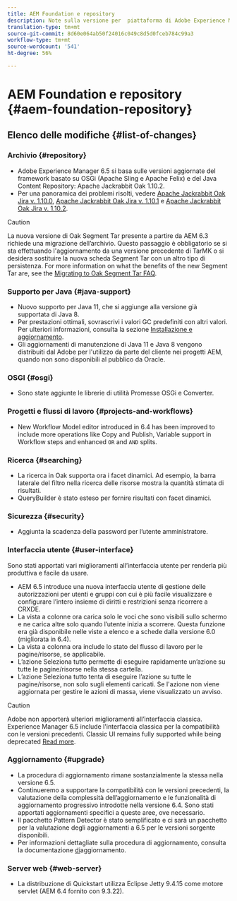 ```yaml
---
title: AEM Foundation e repository
description: Note sulla versione per  piattaforma di Adobe Experience Manager e repository.
translation-type: tm+mt
source-git-commit: 8d60e064ab50f24016c049c8d5d0fceb784c99a3
workflow-type: tm+mt
source-wordcount: '541'
ht-degree: 56%

---
```



# AEM Foundation e repository {#aem-foundation-repository}

## Elenco delle modifiche {#list-of-changes}

### Archivio {#repository}

* Adobe Experience Manager 6.5 si basa sulle versioni aggiornate del framework basato su OSGi (Apache Sling e Apache Felix) e del Java Content Repository: Apache Jackrabbit Oak 1.10.2.
* Per una panoramica dei problemi risolti, vedere [Apache Jackrabbit Oak Jira v. 1.10.0](https://archive.apache.org/dist/jackrabbit/oak/1.10.0/RELEASE-NOTES.txt), [Apache Jackrabbit Oak Jira v. 1.10.1](https://archive.apache.org/dist/jackrabbit/oak/1.10.1/RELEASE-NOTES.txt) e [Apache Jackrabbit Oak Jira v. 1.10.2](https://archive.apache.org/dist/jackrabbit/oak/1.10.2/RELEASE-NOTES.txt).

>[!CAUTION]
>
>La nuova versione di Oak Segment Tar presente a partire da AEM 6.3 richiede una migrazione dell’archivio. Questo passaggio è obbligatorio se si sta effettuando l&#39;aggiornamento da una versione precedente di TarMK o si desidera sostituire la nuova scheda Segment Tar con un altro tipo di persistenza. For more information on what the benefits of the new Segment Tar are, see the [Migrating to Oak Segment Tar FAQ](/help/sites-deploying/revision-cleanup.md#migrating-to-oak-segment-tar).

### Supporto per Java {#java-support}

* Nuovo supporto per Java 11, che si aggiunge alla versione già supportata di Java 8.
* Per prestazioni ottimali, sovrascrivi i valori GC predefiniti con altri valori. Per ulteriori informazioni, consulta la sezione [Installazione e aggiornamento](/help/sites-deploying/custom-standalone-install.md).
* Gli aggiornamenti di manutenzione di Java 11 e Java 8 vengono distribuiti dal Adobe  per l&#39;utilizzo da parte del cliente nei progetti AEM, quando non sono disponibili al pubblico da Oracle.

### OSGI {#osgi}

* Sono state aggiunte le librerie di utilità Promesse OSGi e Converter.

### Progetti e flussi di lavoro {#projects-and-workflows}

* New Workflow Model editor introduced in 6.4 has been improved to include more operations like Copy and Publish, Variable support in Workflow steps and enhanced `OR` and `AND` splits.

### Ricerca {#searching}

* La ricerca in Oak supporta ora i facet dinamici. Ad esempio, la barra laterale del filtro nella ricerca delle risorse mostra la quantità stimata di risultati.
* QueryBuilder è stato esteso per fornire risultati con facet dinamici.

### Sicurezza {#security}

* Aggiunta la scadenza della password per l’utente amministratore.

### Interfaccia utente {#user-interface}

Sono stati apportati vari miglioramenti all’interfaccia utente per renderla più produttiva e facile da usare.

* AEM 6.5 introduce una nuova interfaccia utente di gestione delle autorizzazioni per utenti e gruppi con cui è più facile visualizzare e configurare l’intero insieme di diritti e restrizioni senza ricorrere a CRXDE.
* La vista a colonne ora carica solo le voci che sono visibili sullo schermo e ne carica altre solo quando l’utente inizia a scorrere. Questa funzione era già disponibile nelle viste a elenco e a schede dalla versione 6.0 (migliorata in 6.4).
* La vista a colonna ora include lo stato del flusso di lavoro per le pagine/risorse, se applicabile.
* L’azione Seleziona tutto permette di eseguire rapidamente un’azione su tutte le pagine/risorse nella stessa cartella.
* L’azione Seleziona tutto tenta di eseguire l’azione su tutte le pagine/risorse, non solo sugli elementi caricati. Se l&#39;azione non viene aggiornata per gestire le azioni di massa, viene visualizzato un avviso.

>[!CAUTION]
>
> Adobe non apporterà ulteriori miglioramenti all’interfaccia classica.  Experience Manager 6.5 include l&#39;interfaccia classica per la compatibilità con le versioni precedenti. Classic UI remains fully supported while being deprecated [Read more](/help/sites-deploying/ui-recommendations.md).

### Aggiornamento {#upgrade}

* La procedura di aggiornamento rimane sostanzialmente la stessa nella versione 6.5.
* Continueremo a supportare la compatibilità con le versioni precedenti, la valutazione della complessità dell’aggiornamento e le funzionalità di aggiornamento progressivo introdotte nella versione 6.4. Sono stati apportati aggiornamenti specifici a queste aree, ove necessario.
* Il pacchetto Pattern Detector è stato semplificato e ci sarà un pacchetto per la valutazione degli aggiornamenti a 6.5 per le versioni sorgente disponibili.
* Per informazioni dettagliate sulla procedura di aggiornamento, consulta la documentazione [di](/help/sites-deploying/upgrade.md)aggiornamento.

### Server web {#web-server}

* La distribuzione di Quickstart utilizza Eclipse Jetty 9.4.15 come motore servlet (AEM 6.4 fornito con 9.3.22).
